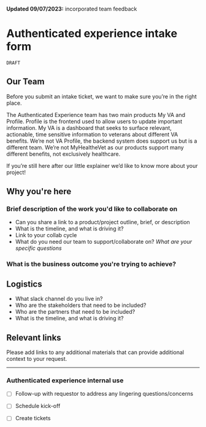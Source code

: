 **Updated 09/07/2023:** incorporated team feedback

# Authenticated experience intake form

`DRAFT`

## Our Team 

Before you submit an intake ticket, we want to make sure you’re in the right place. 

The Authenticated Experience team has two main products My VA and Profile. Profile is the frontend used to allow users to update important information. My VA is a dashboard that seeks to surface relevant, actionable, time sensitive information to veterans about different VA benefits. We’re not VA Profile, the backend system does support us but is a different team. We’re not MyHealtheVet as our products support many different benefits, not exclusively healthcare. 

If you’re still here after our little explainer we’d like to know more about your project! 


## Why you're here

### Brief description of the work you'd like to collaborate on

- Can you share a link to a product/project outline, brief, or description
- What is the timeline, and what is driving it?
- Link to your collab cycle
- What do you need our team to support/collaborate on? _What are your specific questions_

### What is the business outcome you're trying to achieve?


## Logistics

- What slack channel do you live in?
- Who are the stakeholders that need to be included?
- Who are the partners that need to be included?
- What is the timeline, and what is driving it?


## Relevant links

Please add links to any additional materials that can provide additional context to your request.


---

### Authenticated experience internal use

- [ ] Follow-up with requestor to address any lingering questions/concerns
- [ ] Schedule kick-off
- [ ] Create tickets





